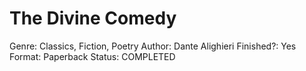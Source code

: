 # The Divine Comedy

Genre: Classics, Fiction, Poetry
Author: Dante Alighieri
Finished?: Yes
Format: Paperback
Status: COMPLETED
